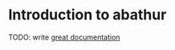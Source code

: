 # Introduction to abathur

TODO: write [great documentation](http://jacobian.org/writing/what-to-write/)

